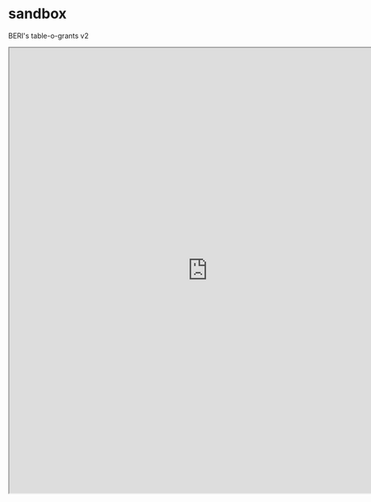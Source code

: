 # sandbox

BERI's table-o-grants v2

<iframe width="800" height="900" src="https://docs.google.com/spreadsheets/d/e/2PACX-1vR4gZ9QCDp8HweLwE5rFcJ6Yr2ad_GKnKu0i17MgPh5XxvW5CscWDnopDwgEJ23ZNpMh19JtWBgDbq1/pubhtml?gid=0&amp;single=true&amp;widget=true&amp;headers=false"></iframe>
